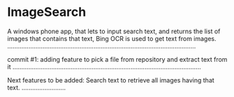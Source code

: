 ImageSearch
===========

A windows phone app, that lets to input search text, and returns the list of images that contains that text,
Bing OCR is used to get text from images.
...........................................................................................................

commit #1:
adding feature to pick a file from repository and extract text from it
...........................................................................................................

Next features to be added:
Search text to retrieve all images having that text.
.........................


